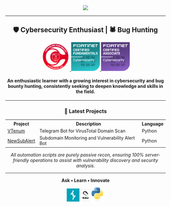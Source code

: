 <p align="center">
  <img src="https://media.giphy.com/media/qgQUggAC3Pfv687qPC/giphy.gif" width="300" />
</p>

---

<h2 align="center">🛡️ Cybersecurity Enthusiast | 🕷️ Bug Hunting</h2>

<p align="center">
  <a href="https://www.credential.net/8845ec9d-6807-4e42-a4f8-a8fe6d3c77ad#acc.WlSTtbJ2">
    <img src="https://github.com/FebriHp/FebriHp/blob/main/CRTA.png" width="90" />
  </a>
  <a href="https://www.credly.com/badges/677e0ec6-bded-44e1-aff7-987d67ab3757/public_url">
    <img src="https://github.com/FebriHp/FebriHp/blob/main/FCF.png" width="90" />
  </a>
  <a href="https://www.credly.com/badges/229899cb-d49d-48e1-884a-9f06cff47ba1/public_url">
    <img src="https://github.com/FebriHp/FebriHp/blob/main/FCA.png" width="90" />
  </a>
</p>

<h4 align="center">
 An enthusiastic learner with a growing interest in cybersecurity and bug bounty hunting, consistently seeking to deepen knowledge and skills in the field.
</h4>

---

<h3 align="center">📌 Latest Projects</h3>

<table align="center">
  <tr>
    <th>Project</th>
    <th>Description</th>
    <th>Language</th>
  </tr>
  <tr>
    <td><a href="https://github.com/FebriHp/VTenum">VTenum</a></td>
    <td>Telegram Bot for VirusTotal Domain Scan</td>
    <td>Python</td>
  </tr>
  <tr>
    <td><a href="https://github.com/FebriHp/NewSubAlert">NewSubAlert</a></td>
    <td>Subdomain Monitoring and Vulnerability Alert Bot</td>
    <td>Python</td>
  </tr>
</table>

<p align="center">
  <i>All automation scripts are purely passive recon, ensuring 100% server-friendly operations to assist with vulnerability discovery and security analysis.</i>
</p>

---

<p align="center">
  <strong>Ask • Learn • Innovate</strong>
</p>
<p align="center">
  <img src="https://github.com/FebriHp/FebriHp/blob/main/Burp.png" width="40" />
  <img src="https://github.com/FebriHp/FebriHp/blob/main/kali.jpg" width="30" />
  <img src="https://github.com/FebriHp/FebriHp/blob/main/python.png" width="40" />
</p>
